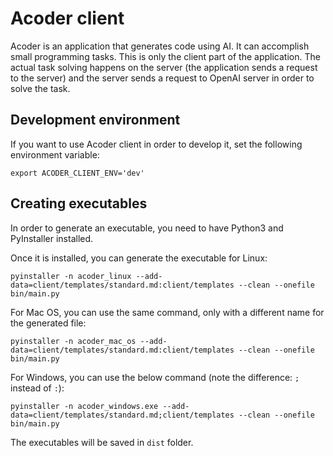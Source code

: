 # Acoder client

Acoder is an application that generates code using AI. It can accomplish small programming tasks. This is only the client part of the application. The actual task solving happens on the server (the application sends a request to the server) and the server sends a request to OpenAI server in order to solve the task.

## Development environment

If you want to use Acoder client in order to develop it, set the following environment variable:

```
export ACODER_CLIENT_ENV='dev'
```

## Creating executables

In order to generate an executable, you need to have Python3 and PyInstaller installed.

Once it is installed, you can generate the executable for Linux:

```
pyinstaller -n acoder_linux --add-data=client/templates/standard.md:client/templates --clean --onefile bin/main.py
```

For Mac OS, you can use the same command, only with a different name for the generated file:

```
pyinstaller -n acoder_mac_os --add-data=client/templates/standard.md:client/templates --clean --onefile bin/main.py
```

For Windows, you can use the below command (note the difference: `;` instead of `:`):

```
pyinstaller -n acoder_windows.exe --add-data=client/templates/standard.md;client/templates --clean --onefile bin/main.py
```

The executables will be saved in `dist` folder.